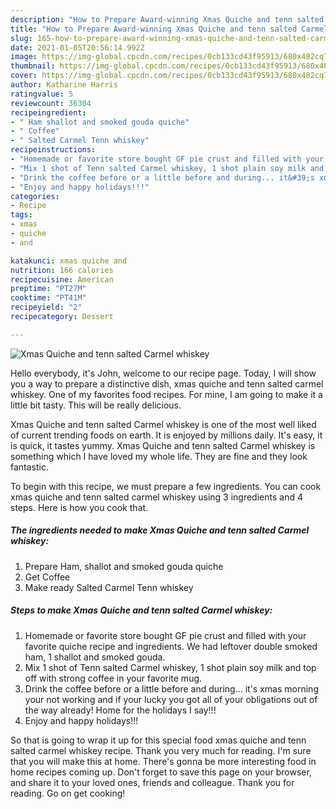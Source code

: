 ```yaml
---
description: "How to Prepare Award-winning Xmas Quiche and tenn salted Carmel whiskey"
title: "How to Prepare Award-winning Xmas Quiche and tenn salted Carmel whiskey"
slug: 165-how-to-prepare-award-winning-xmas-quiche-and-tenn-salted-carmel-whiskey
date: 2021-01-05T20:56:14.992Z
image: https://img-global.cpcdn.com/recipes/0cb133cd43f95913/680x482cq70/xmas-quiche-and-tenn-salted-carmel-whiskey-recipe-main-photo.jpg
thumbnail: https://img-global.cpcdn.com/recipes/0cb133cd43f95913/680x482cq70/xmas-quiche-and-tenn-salted-carmel-whiskey-recipe-main-photo.jpg
cover: https://img-global.cpcdn.com/recipes/0cb133cd43f95913/680x482cq70/xmas-quiche-and-tenn-salted-carmel-whiskey-recipe-main-photo.jpg
author: Katharine Harris
ratingvalue: 5
reviewcount: 36304
recipeingredient:
- " Ham shallot and smoked gouda quiche"
- " Coffee"
- " Salted Carmel Tenn whiskey"
recipeinstructions:
- "Homemade or favorite store bought GF pie crust and filled with your favorite quiche recipe and ingredients. We had leftover double smoked ham, 1 shallot and smoked gouda."
- "Mix 1 shot of Tenn salted Carmel whiskey, 1 shot plain soy milk and top off with strong coffee in your favorite mug."
- "Drink the coffee before or a little before and during... it&#39;s xmas morning your not working and if your lucky you got all of your obligations out of the way already! Home for the holidays I say!!!"
- "Enjoy and happy holidays!!!"
categories:
- Recipe
tags:
- xmas
- quiche
- and

katakunci: xmas quiche and 
nutrition: 166 calories
recipecuisine: American
preptime: "PT27M"
cooktime: "PT41M"
recipeyield: "2"
recipecategory: Dessert

---
```



![Xmas Quiche and tenn salted Carmel whiskey](https://img-global.cpcdn.com/recipes/0cb133cd43f95913/680x482cq70/xmas-quiche-and-tenn-salted-carmel-whiskey-recipe-main-photo.jpg)

Hello everybody, it's John, welcome to our recipe page. Today, I will show you a way to prepare a distinctive dish, xmas quiche and tenn salted carmel whiskey. One of my favorites food recipes. For mine, I am going to make it a little bit tasty. This will be really delicious.

Xmas Quiche and tenn salted Carmel whiskey is one of the most well liked of current trending foods on earth. It is enjoyed by millions daily. It's easy, it is quick, it tastes yummy. Xmas Quiche and tenn salted Carmel whiskey is something which I have loved my whole life. They are fine and they look fantastic.




To begin with this recipe, we must prepare a few ingredients. You can cook xmas quiche and tenn salted carmel whiskey using 3 ingredients and 4 steps. Here is how you cook that.

<!--inarticleads1-->

##### The ingredients needed to make Xmas Quiche and tenn salted Carmel whiskey:

1. Prepare  Ham, shallot and smoked gouda quiche
1. Get  Coffee
1. Make ready  Salted Carmel Tenn whiskey




<!--inarticleads2-->

##### Steps to make Xmas Quiche and tenn salted Carmel whiskey:

1. Homemade or favorite store bought GF pie crust and filled with your favorite quiche recipe and ingredients. We had leftover double smoked ham, 1 shallot and smoked gouda.
1. Mix 1 shot of Tenn salted Carmel whiskey, 1 shot plain soy milk and top off with strong coffee in your favorite mug.
1. Drink the coffee before or a little before and during... it&#39;s xmas morning your not working and if your lucky you got all of your obligations out of the way already! Home for the holidays I say!!!
1. Enjoy and happy holidays!!!




So that is going to wrap it up for this special food xmas quiche and tenn salted carmel whiskey recipe. Thank you very much for reading. I'm sure that you will make this at home. There's gonna be more interesting food in home recipes coming up. Don't forget to save this page on your browser, and share it to your loved ones, friends and colleague. Thank you for reading. Go on get cooking!
